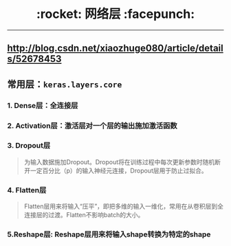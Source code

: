 <h1 align = "center">:rocket: 网络层 :facepunch:</h1>

---
http://blog.csdn.net/xiaozhuge080/article/details/52678453
---
## 常用层：`keras.layers.core`

### 1. Dense层：全连接层
### 2. Activation层：激活层对一个层的输出施加激活函数
### 3. Dropout层
> 为输入数据施加Dropout。Dropout将在训练过程中每次更新参数时随机断开一定百分比（p）的输入神经元连接，Dropout层用于防止过拟合。
### 4. Flatten层
> Flatten层用来将输入“压平”，即把多维的输入一维化，常用在从卷积层到全连接层的过渡。Flatten不影响batch的大小。
### 5.Reshape层: Reshape层用来将输入shape转换为特定的shape
